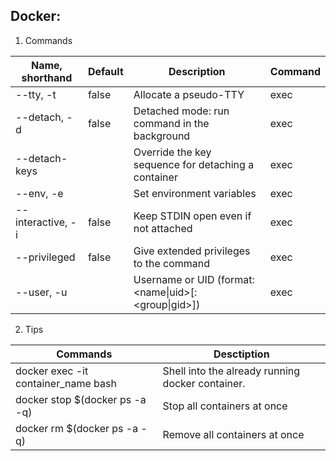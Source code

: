 ## Docker: 
1. Commands

| Name, shorthand | Default | Description | Command |
|---|---|---|---|
| --tty, -t  | false  |  Allocate a pseudo-TTY |exec |
|--detach, -d	| false	| Detached mode: run command in the background |exec |
|--detach-keys	 ||	Override the key sequence for detaching a container | exec|
|--env, -e	 ||	Set environment variables | exec|
|--interactive, -i | false |	Keep STDIN open even if not attached |exec |
|--privileged |	false	|Give extended privileges to the command |exec |
|--user, -u	| 	|Username or UID (format: <name&#124;uid>[:<group&#124;gid>]) | exec |
2. Tips

|Commands |Desctiption |
|---|---|
|docker exec -it container_name bash  | Shell into the already running docker container. |
|docker stop $(docker ps -a -q)| Stop all containers at once |
|docker rm $(docker ps -a -q)| Remove all containers at once |
